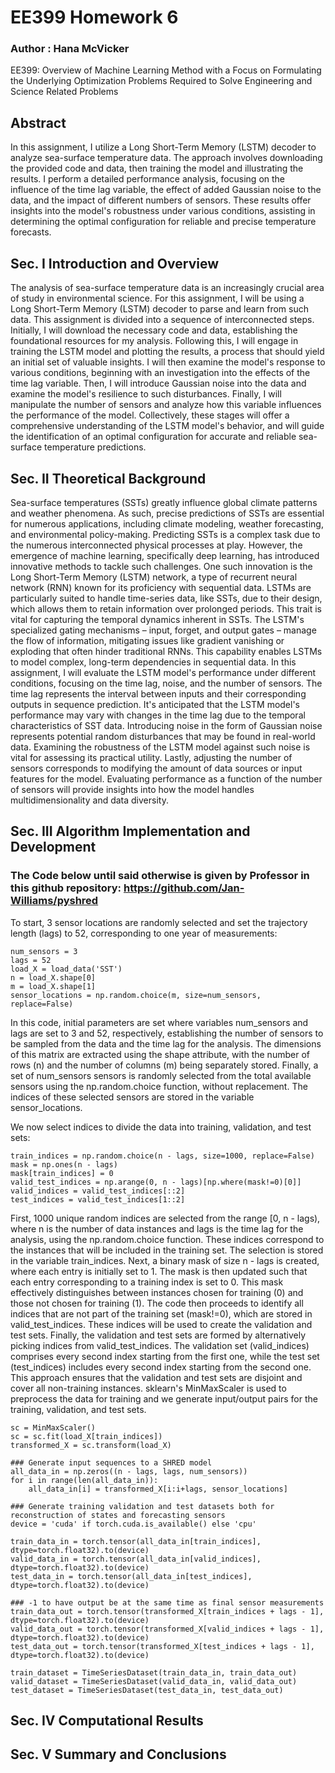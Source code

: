 # EE399 Homework 6

### Author : Hana McVicker

EE399: Overview of Machine Learning Method with a Focus on Formulating the Underlying Optimization Problems Required to Solve Engineering and Science Related Problems

## Abstract

In this assignment, I utilize a Long Short-Term Memory (LSTM) decoder to analyze sea-surface temperature data. The approach involves downloading the provided code and data, then training the model and illustrating the results. I perform a detailed performance analysis, focusing on the influence of the time lag variable, the effect of added Gaussian noise to the data, and the impact of different numbers of sensors. These results offer insights into the model's robustness under various conditions, assisting in determining the optimal configuration for reliable and precise temperature forecasts.

## Sec. I Introduction and Overview
The analysis of sea-surface temperature data is an increasingly crucial area of study in environmental science. For this assignment, I will be using a Long Short-Term Memory (LSTM) decoder to parse and learn from such data. This assignment is divided into a sequence of interconnected steps. Initially, I will download the necessary code and data, establishing the foundational resources for my analysis. Following this, I will engage in training the LSTM model and plotting the results, a process that should yield an initial set of valuable insights. I will then examine the model's response to various conditions, beginning with an investigation into the effects of the time lag variable. Then, I will introduce Gaussian noise into the data and examine the model's resilience to such disturbances. Finally, I will manipulate the number of sensors and analyze how this variable influences the performance of the model. Collectively, these stages will offer a comprehensive understanding of the LSTM model's behavior, and will guide the identification of an optimal configuration for accurate and reliable sea-surface temperature predictions.

## Sec. II Theoretical Background
Sea-surface temperatures (SSTs) greatly influence global climate patterns and weather phenomena. As such, precise predictions of SSTs are essential for numerous applications, including climate modeling, weather forecasting, and environmental policy-making.      Predicting SSTs is a complex task due to the numerous interconnected physical processes at play. However, the emergence of machine learning, specifically deep learning, has introduced innovative methods to tackle such challenges. One such innovation is the Long Short-Term Memory (LSTM) network, a type of recurrent neural network (RNN) known for its proficiency with sequential data. LSTMs are particularly suited to handle time-series data, like SSTs, due to their design, which allows them to retain information over prolonged periods. This trait is vital for capturing the temporal dynamics inherent in SSTs. The LSTM's specialized gating mechanisms – input, forget, and output gates – manage the flow of information, mitigating issues like gradient vanishing or exploding that often hinder traditional RNNs. This capability enables LSTMs to model complex, long-term dependencies in sequential data.
In this assignment, I will evaluate the LSTM model's performance under different conditions, focusing on the time lag, noise, and the number of sensors. The time lag represents the interval between inputs and their corresponding outputs in sequence prediction. It's anticipated that the LSTM model's performance may vary with changes in the time lag due to the temporal characteristics of SST data. Introducing noise in the form of Gaussian noise represents potential random disturbances that may be found in real-world data. Examining the robustness of the LSTM model against such noise is vital for assessing its practical utility. Lastly, adjusting the number of sensors corresponds to modifying the amount of data sources or input features for the model. Evaluating performance as a function of the number of sensors will provide insights into how the model handles multidimensionality and data diversity.

## Sec. III Algorithm Implementation and Development

### The Code below until said otherwise is given by Professor in this github repository: https://github.com/Jan-Williams/pyshred
To start, 3 sensor locations are randomly selected and set the trajectory length (lags) to 52, corresponding to one year of measurements:
```
num_sensors = 3 
lags = 52
load_X = load_data('SST')
n = load_X.shape[0]
m = load_X.shape[1]
sensor_locations = np.random.choice(m, size=num_sensors, replace=False)
```
In this code, initial parameters are set where variables num_sensors and lags are set to 3 and 52, respectively, establishing the number of sensors to be sampled from the data and the time lag for the analysis. The dimensions of this matrix are extracted using the shape attribute, with the number of rows (n) and the number of columns (m) being separately stored. Finally, a set of num_sensors sensors is randomly selected from the total available sensors using the np.random.choice function, without replacement. The indices of these selected sensors are stored in the variable sensor_locations.

We now select indices to divide the data into training, validation, and test sets:
```
train_indices = np.random.choice(n - lags, size=1000, replace=False)
mask = np.ones(n - lags)
mask[train_indices] = 0
valid_test_indices = np.arange(0, n - lags)[np.where(mask!=0)[0]]
valid_indices = valid_test_indices[::2]
test_indices = valid_test_indices[1::2]
```
First, 1000 unique random indices are selected from the range [0, n - lags), where n is the number of data instances and lags is the time lag for the analysis, using the np.random.choice function. These indices correspond to the instances that will be included in the training set. The selection is stored in the variable train_indices. Next, a binary mask of size n - lags is created, where each entry is initially set to 1. The mask is then updated such that each entry corresponding to a training index is set to 0. This mask effectively distinguishes between instances chosen for training (0) and those not chosen for training (1). The code then proceeds to identify all indices that are not part of the training set (mask!=0), which are stored in valid_test_indices. These indices will be used to create the validation and test sets. Finally, the validation and test sets are formed by alternatively picking indices from valid_test_indices. The validation set (valid_indices) comprises every second index starting from the first one, while the test set (test_indices) includes every second index starting from the second one. This approach ensures that the validation and test sets are disjoint and cover all non-training instances.
sklearn's MinMaxScaler is used to preprocess the data for training and we generate input/output pairs for the training, validation, and test sets. 
```
sc = MinMaxScaler()
sc = sc.fit(load_X[train_indices])
transformed_X = sc.transform(load_X)

### Generate input sequences to a SHRED model
all_data_in = np.zeros((n - lags, lags, num_sensors))
for i in range(len(all_data_in)):
    all_data_in[i] = transformed_X[i:i+lags, sensor_locations]

### Generate training validation and test datasets both for reconstruction of states and forecasting sensors
device = 'cuda' if torch.cuda.is_available() else 'cpu'

train_data_in = torch.tensor(all_data_in[train_indices], dtype=torch.float32).to(device)
valid_data_in = torch.tensor(all_data_in[valid_indices], dtype=torch.float32).to(device)
test_data_in = torch.tensor(all_data_in[test_indices], dtype=torch.float32).to(device)

### -1 to have output be at the same time as final sensor measurements
train_data_out = torch.tensor(transformed_X[train_indices + lags - 1], dtype=torch.float32).to(device)
valid_data_out = torch.tensor(transformed_X[valid_indices + lags - 1], dtype=torch.float32).to(device)
test_data_out = torch.tensor(transformed_X[test_indices + lags - 1], dtype=torch.float32).to(device)

train_dataset = TimeSeriesDataset(train_data_in, train_data_out)
valid_dataset = TimeSeriesDataset(valid_data_in, valid_data_out)
test_dataset = TimeSeriesDataset(test_data_in, test_data_out)
```


## Sec. IV Computational Results
 

## Sec. V Summary and Conclusions
